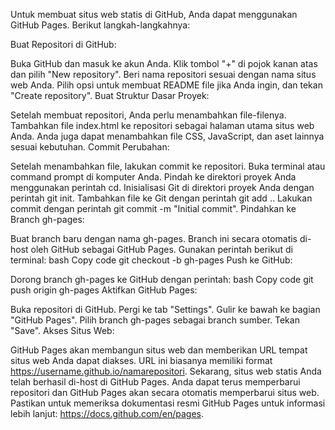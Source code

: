 Untuk membuat situs web statis di GitHub, Anda dapat menggunakan GitHub Pages. Berikut langkah-langkahnya:

Buat Repositori di GitHub:

Buka GitHub dan masuk ke akun Anda.
Klik tombol "+" di pojok kanan atas dan pilih "New repository".
Beri nama repositori sesuai dengan nama situs web Anda.
Pilih opsi untuk membuat README file jika Anda ingin, dan tekan "Create repository".
Buat Struktur Dasar Proyek:

Setelah membuat repositori, Anda perlu menambahkan file-filenya.
Tambahkan file index.html ke repositori sebagai halaman utama situs web Anda. Anda juga dapat menambahkan file CSS, JavaScript, dan aset lainnya sesuai kebutuhan.
Commit Perubahan:

Setelah menambahkan file, lakukan commit ke repositori.
Buka terminal atau command prompt di komputer Anda.
Pindah ke direktori proyek Anda menggunakan perintah cd.
Inisialisasi Git di direktori proyek Anda dengan perintah git init.
Tambahkan file ke Git dengan perintah git add ..
Lakukan commit dengan perintah git commit -m "Initial commit".
Pindahkan ke Branch gh-pages:

Buat branch baru dengan nama gh-pages. Branch ini secara otomatis di-host oleh GitHub sebagai GitHub Pages.
Gunakan perintah berikut di terminal:
bash
Copy code
git checkout -b gh-pages
Push ke GitHub:

Dorong branch gh-pages ke GitHub dengan perintah:
bash
Copy code
git push origin gh-pages
Aktifkan GitHub Pages:

Buka repositori di GitHub.
Pergi ke tab "Settings".
Gulir ke bawah ke bagian "GitHub Pages".
Pilih branch gh-pages sebagai branch sumber.
Tekan "Save".
Akses Situs Web:

GitHub Pages akan membangun situs web dan memberikan URL tempat situs web Anda dapat diakses. URL ini biasanya memiliki format https://username.github.io/namarepositori.
Sekarang, situs web statis Anda telah berhasil di-host di GitHub Pages. Anda dapat terus memperbarui repositori dan GitHub Pages akan secara otomatis memperbarui situs web. Pastikan untuk memeriksa dokumentasi resmi GitHub Pages untuk informasi lebih lanjut: https://docs.github.com/en/pages.






